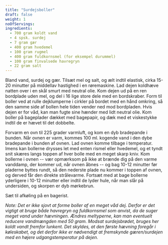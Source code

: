 ```yaml
---
title: "Surdejsboller"
draft: false
weight: 1
noOfServings: 
ingredients:
  - 700 gram koldt vand
  - 4 spsk. surdej
  - 7 gram gær
  - 400 gram hvedemel
  - 100 gram rugmel
  - 400 gram fuldkornsmel (for eksempel durummel)
  - 100 gram finvalsede havregryn
  - 22 gram salt
---
```


Bland vand, surdej og gær. Tilsæt mel og salt, og ælt indtil elastisk,
cirka 15-20 minutter på middellav hastighed i en røremaskine. Lad dejen
koldhæve natten over i en skål smurt med neutral olie. Kom dejen ud på
en ren bordplade uden mel, og del i 16 lige store dele med en
bordskraber. Form til boller ved at rulle dejklumperne i cirkler på
bordet med en hånd omkring, så den samme side af bollen hele tiden
vender ned mod bordpladen. Hvis dejen er for våd, kan man fugte sine
hænder med lidt neutral olie. Kom boller på bageplader dækket med
bagepapir, og dæk med et viskestykke indtil de er hævet til det
dobbelte.

Forvarm en ovn til 225 grader varmluft, og kom en dyb bradepande i
bunden. Når ovnen er varm, kommes 100 ml. kogende vand i den dybe
bradepande i bunden af ovnen. Lad ovnen komme tilbage i temperatur.
Imens kan bollerne drysses let med enten rismel eller hvedemel, og et
tyndt snit skæres langs toppen af hver bolle med en meget skarp kniv.
Kom bollerne i ovnen -- vær opmærksom på ikke at brænde dig på den varme
vanddamp, der kommer ud, når ovnen åbnes -- og bag 10-12 minutter før
pladerne byttes rundt, så den nederste plade nu kommer i toppen af
ovnen, og derved får den direkte strålevarme. Fortsæt med at bage
bollerne yderligere i 10-12 minutter eller indtil de lyder hule, når man
slår på undersiden, og skorpen er dyb mørkebrun.

Sæt til afkøling på en bagerist.

*Note: Det er ikke sjovt at forme boller af en meget våd dej. Derfor er
det vigtigt at bruge både havregryn og fuldkornsmel som anvist, da de
suger meget vand under hævningen. Ændres meltyperne, kan man eventuelt
reducere vandmængden med 50 gram. Modsat surdejsbrødet, bruges her koldt
vandt fremfor lunkent. Det skyldes, at den første hævning foregår i
køleskabet, og det derfor ikke er nødvendigt at fremskynde
gæren/surdejen med en højere udgangstemperatur på dejen.*

